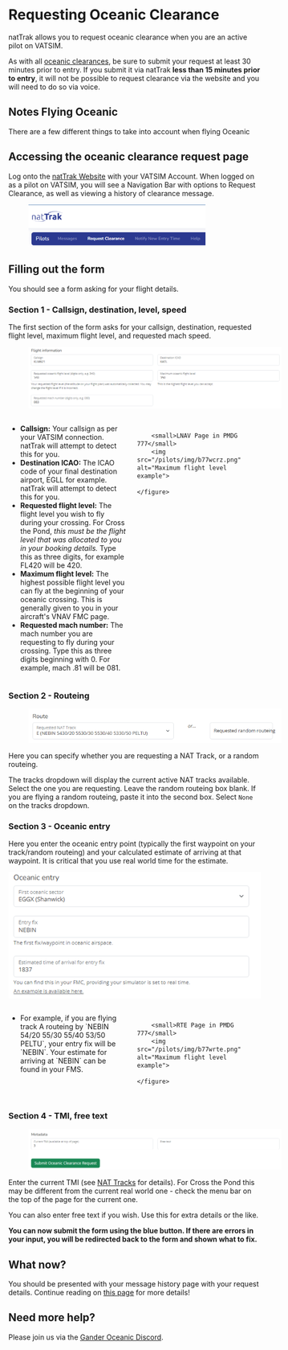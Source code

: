 # Requesting Oceanic Clearance
natTrak allows you to request oceanic clearance when you are an active pilot on VATSIM.

As with all [oceanic clearances](/pilots/atc/clearances), be sure to submit your request at least 30 minutes prior to entry. If you submit it via natTrak **less than 15 minutes prior to entry**, it will not be possible to request clearance via the website and you will need to do so via voice.

## Notes Flying Oceanic
There are a few different things to take into account when flying Oceanic 

## Accessing the oceanic clearance request page
Log onto the [natTrak Website](https://nattrak.vatsim.net/) with your VATSIM Account. When logged on as a pilot on VATSIM, you will see a Navigation Bar with options to Request Clearance, as well as viewing a history of clearance message.

<figure class="image image-style-align-right image_resized" style="width:70%">
<img src="/pilots/img/nattraknavbar.png">
</figure>

## Filling out the form

You should see a form asking for your flight details. 

### Section 1 - Callsign, destination, level, speed

The first section of the form asks for your callsign, destination, requested flight level, maximum flight level, and requested mach speed.

<figure class="image image-style-align-right image_resized" style="width:100%">
<img src="/pilots/img/nattrakclrpt1.png">
</figure>


<div style="display: flex; align-items: flex-start;">
    <div style="flex: 1;">
        <ul>
            <li><strong>Callsign:</strong> Your callsign as per your VATSIM connection. natTrak will attempt to detect this for you.</li>
            <li><strong>Destination ICAO:</strong> The ICAO code of your final destination airport, EGLL for example. natTrak will attempt to detect this for you.</li>
            <li><strong>Requested flight level:</strong> The flight level you wish to fly during your crossing. For Cross the Pond, <em>this must be the flight level that was allocated to you in your booking details.</em> Type this as three digits, for example FL420 will be 420.</li>
            <li><strong>Maximum flight level:</strong> The highest possible flight level you can fly at the beginning of your oceanic crossing. This is generally given to you in your aircraft's VNAV FMC page.</li>
            <li><strong>Requested mach number:</strong> The mach number you are requesting to fly during your crossing. Type this as three digits beginning with 0. For example, mach .81 will be 081.</li>
        </ul>
    </div>
    <figure class="image image-style-align-right image_resized" style="flex: 0 0 35%; margin-left: 20px;">

        <small>LNAV Page in PMDG 777</small>
        <img src="/pilots/img/b77wcrz.png" alt="Maximum flight level example">
        
    </figure>
</div>


### Section 2 - Routeing

<figure class="image image-style-align-right image_resized" style="width:100%">
<img src="/pilots/img/nattrakclrpt2.png">
</figure>

Here you can specify whether you are requesting a NAT Track, or a random routeing. 

The tracks dropdown will display the current active NAT tracks available. Select the one you are requesting. Leave the random routeing box blank. If you are flying a random routeing, paste it into the second box. Select `None` on the tracks dropdown.

### Section 3 - Oceanic entry

Here you enter the oceanic entry point (typically the first waypoint on your track/random routeing) and your calculated estimate of arriving at that waypoint. It is critical that you use real world time for the estimate.

![nattrakclrpt3](/pilots/img/nattrakclrpt3.png)

<div style="display: flex; align-items: flex-start;">
    <div style="flex: 1;">
        <ul>
            <li>For example, if you are flying track A routeing by `NEBIN 54/20 55/30 55/40 53/50 PELTU`, your entry fix will be `NEBIN`. Your estimate for arriving at `NEBIN` can be found in your FMS.</li>
        </ul>
    </div>
    <figure class="image image-style-align-right image_resized" style="flex: 0 0 35%; margin-left: 20px;">

        <small>RTE Page in PMDG 777</small>
        <img src="/pilots/img/b77wrte.png" alt="Maximum flight level example">
        
    </figure>
</div>


### Section 4 - TMI, free text

<figure class="image image-style-align-right image_resized" style="width:100%">
<img src="/pilots/img/nattrakclrpt4.png">
</figure>

Enter the current TMI (see [NAT Tracks](/basics/nats) for details). For Cross the Pond this may be different from the current real world one - check the menu bar on the top of the page for the current one.

You can also enter free text if you wish. Use this for extra details or the like. 

**You can now submit the form using the blue button. If there are errors in your input, you will be redirected back to the form and shown what to fix.**

## What now?

You should be presented with your message history page with your request details. Continue reading on [this page](/pilots/nattrak/receiving-clearance) for more details!

## Need more help?

Please join us via the [Gander Oceanic Discord](/additional-resources/myczqo).